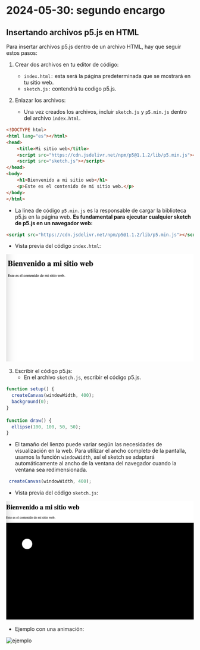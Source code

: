 # 2024-05-30: segundo encargo

## Insertando archivos p5.js en HTML

Para insertar archivos p5.js dentro de un archivo HTML, hay que seguir estos pasos:

1. Crear dos archivos en tu editor de código:
    - ```index.html:``` esta será la página predeterminada que se mostrará en tu sitio web.
    - ```sketch.js:``` contendrá tu codigo p5.js.
      
2. Enlazar los archivos:
     - Una vez creados los archivos, incluir ```sketch.js``` y ```p5.min.js``` dentro del archivo ```index.html```.

```html
<!DOCTYPE html>
<html lang="es"></html>
<head>
    <title>Mi sitio web</title>
    <script src="https://cdn.jsdelivr.net/npm/p5@1.1.2/lib/p5.min.js"></script>
    <script src="sketch.js"></script>
</head>
<body>
    <h1>Bienvenido a mi sitio web</h1>
    <p>Este es el contenido de mi sitio web.</p>
</body>
</html>
```
  - La línea de código ```p5.min.js``` es la responsable de cargar la biblioteca p5.js en la página web. **Es fundamental para ejecutar cualquier sketch de p5.js en un navegador web:**

```html
<script src="https://cdn.jsdelivr.net/npm/p5@1.1.2/lib/p5.min.js"></script>
```
- Vista previa del código ```index.html```:

![html en la web](./htmlWeb.png)

3. Escribir el código p5.js:
     - En el archivo ```sketch.js```, escribir el código p5.js.
```JavaScript
function setup() {
  createCanvas(windowWidth, 400);
  background(0);
}

function draw() {
  ellipse(100, 100, 50, 50);
}
```
  - El tamaño del lienzo puede variar según las necesidades de visualización en la web. Para utilizar el ancho completo de la pantalla, usamos la función ```windowWidth```, así el sketch se adaptará automáticamente al ancho de la ventana del navegador cuando la ventana sea redimensionada.
```JavaScript
 createCanvas(windowWidth, 400);
```
- Vista previa del código ```sketch.js```:

![js en la web](./jsWeb.png)

- Ejemplo con una animación:

![ejemplo](./ejemplo.gif)

